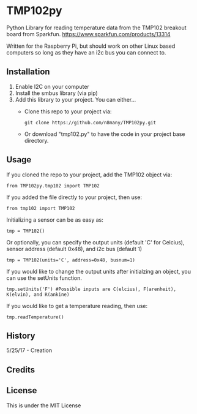 # TMP102py

Python Library for reading temperature data from the TMP102 breakout board from Sparkfun.
https://www.sparkfun.com/products/13314

Written for the Raspberry Pi, but should work on other Linux based computers so long as they have an i2c bus you can connect to.

## Installation

1. Enable I2C on your computer
2. Install the smbus library (via pip)
3. Add this library to your project. You can either...
   * Clone this repo to your project via:

       ```git clone https://github.com/n8many/TMP102py.git```

   * Or download "tmp102.py" to have the code in your project base directory.


## Usage

If you cloned the repo to your project, add the TMP102 object via:

```from TMP102py.tmp102 import TMP102```

If you added the file directly to your project, then use:

```from tmp102 import TMP102```

Initializing a sensor can be as easy as:

```tmp = TMP102()```

Or optionally, you can specify the output units (default 'C' for Celcius), sensor address (default 0x48), and i2c bus (default 1)

```tmp = TMP102(units='C', address=0x48, busnum=1)```

If you would like to change the output units after initialzing an object, you can use the setUnits function.

```tmp.setUnits('F') #Possible inputs are C(elcius), F(arenheit), K(elvin), and R(ankine)```

If you would like to get a temperature reading, then use:

```tmp.readTemperature()```

## History

5/25/17 - Creation

## Credits



## License

This is under the MIT License
